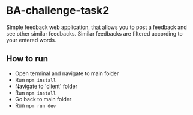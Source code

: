 # BA-challenge-task2
Simple feedback web application, that allows you to post a feedback and see other similar feedbacks. Similar feedbacks are filtered according to your entered words. 

## How to run
* Open terminal and navigate to main folder
* Run `npm install`
* Navigate to 'client' folder
* Run `npm install`
* Go back to main folder
* Run `npm run dev`


